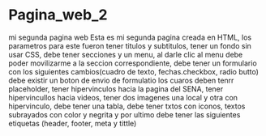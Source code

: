 # Pagina_web_2
mi segunda pagina web
Esta es mi segunda pagina creada en HTML, los parametros para este fueron tener titulos y subtitulos, tener un fondo sin usar CSS, debe tener secciones y un menu, al darle clic al menu debe poder movilizarme a la seccion correspondiente, debe tener un formulario con los siguientes cambios(cuadro de texto, fechas.checkbox, radio butto) debe existir un boton de envio de formulatio los cuaros deben tenrr placeholder, tener hipervinculos hacia la pagina del SENA,  tener hipervincullos hacia videos, tener dos imagenes una local y otra con hipervinculo, debe tener una tabla, debe tener txtos con iconos, textos subrayados con color y negrita y por ultimo debe tener las siguientes etiquetas (header, footer, meta y tittle)
